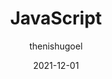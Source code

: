 ---
author: thenishugoel
date: 2021-12-01
publisher: httparchive
tags:
  - studies
  - javascript
target_url: https://almanac.httparchive.org/en/2021/javascript
title: JavaScript
---